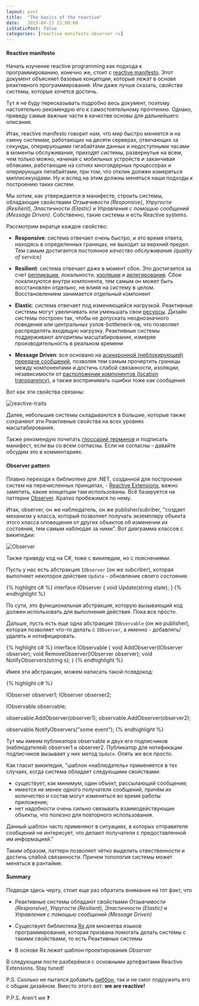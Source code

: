 ```yaml
---
layout: post
title:  "The basics of the reactive"
date:   2015-04-23 22:00:00
isStaticPost: false
categories: [reactive manifesto observer rx]
---
```


#### Reactive manifesto

Начать изучение reactive programming как подхода к программированию, конечно же, стоит с [reactive manifesto](http://www.reactivemanifesto.org/). Этот документ объясняет базовые концепции, которые лежат в основе реактивного программирования. Или даже лучше сказать, свойства системы, которые хочется достичь.

Тут я не буду пересказывать подробно весь документ, поэтому настоятельно рекомендую его к самостоятельному прочтению. Однако, приведу самые важные части в качестве основы для дальнейшего описания.

Итак, reactive manifesto говорит нам, что мир быстро меняется и на смену системам, работающих на десяти серверах, отвечающих за секунды, оперирующими гигабайтами данных и недоступными часами в моменты обслуживания, приходят системы, развернутые на всем, чем только можно, начиная с мобильных устройств и заканчивая облаками, работающие на сотнях многоядерных процессорах и оперирующих петабайтами, при том, что отклик должен измеряться миллисекундами. Ну и вслед на этим должны меняться наши подходы к построению таких систем. 

Мы хотим, как утверждается в манифесте, строить системы, обладающие свойствами *Отзывчивости (Responsive)*, *Упругости (Resilient)*, *Эластичности (Elastic)* и *Управления с помощью сообщений (Message Driven)*. Собственно, такие системы и есть Reactive systems.

Рассмотрим вкратце каждое свойство:

* **Responsive**: система отвечает очень быстро, и это время ответа, находясь в определенных границах, не выходит за верхний предел. Тем самым достигается постоянное *качество обслуживания (quality of service)*

* **Resilient**: система отвечает даже в момент сбоя. Это достигается за счет [репликации](http://www.reactivemanifesto.org/glossary#Replication), локальности, [изоляции](http://www.reactivemanifesto.org/glossary#Isolation) и [делегирования](http://www.reactivemanifesto.org/glossary#Delegation). Сбои локализуются внутри компонента, тем самым он может быть восстановлен отдельно, не влияя на систему в целом. Восстановлением занимается отдельный компонент

* **Elastic**: система отвечает под изменяющейся нагрузкой. Реактивные системы могут увеличивать или уменьшать свои [ресурсы](http://www.reactivemanifesto.org/glossary#Resource). Дизайн системы построен так, чтобы не допускать неоднозначного поведения или центральных узлов-bottleneck-ов, что позволяет распределять входящую нагрузку. Реактивные системы поддерживают алгоритмы масштабирования, измеряя производительность в реальном времени

* **Message Driven**: все основано на [асинхронной (неблокирующей)](http://www.reactivemanifesto.org/glossary#Asynchronous) [передаче сообщений](http://www.reactivemanifesto.org/glossary#Message-Driven), позволяя тем самым прочертить границы между компонентами и достичь слабой связанности, изоляции, независимости от [расположения компонентов (location transparency)](http://www.reactivemanifesto.org/glossary#Location-Transparency), а также воспринимать ошибки тоже как сообщения

Вот как эти свойства связаны:

![reactive-traits](http://www.reactivemanifesto.org/images/reactive-traits.svg)

Далее, небольшие системы складываются в большие, которые также сохраняют эти Реактивные свойства на всех уровнях масштабирования. 

Также рекомендую почитать [глоссарий терминов](http://www.reactivemanifesto.org/glossary) и подписать манифест, если вы со всем согласны. Если не согласны - давайте обсудим это в комментариях.

#### Observer pattern

Плавно переходя к библиотеке для .NET, созданной для построения систем на перечисленных принципах, - [Reactive Extensions](https://github.com/ReactiveX/Rx.NET), важно заметить, какие концепции там использованы. Всё базируется на паттерне [Observer](https://ru.wikipedia.org/wiki/%D0%9D%D0%B0%D0%B1%D0%BB%D1%8E%D0%B4%D0%B0%D1%82%D0%B5%D0%BB%D1%8C_(%D1%88%D0%B0%D0%B1%D0%BB%D0%BE%D0%BD_%D0%BF%D1%80%D0%BE%D0%B5%D0%BA%D1%82%D0%B8%D1%80%D0%BE%D0%B2%D0%B0%D0%BD%D0%B8%D1%8F)). Кратко пробежимся по нему.

Итак, observer, он же наблюдатель, он же publisher/subriber, "создает механизм у класса, который позволяет получать экземпляру объекта этого класса оповещения от других объектов об изменении их состояния, тем самым наблюдая за ними". Вот диаграмма классов с википедии:

![Observer](https://upload.wikimedia.org/wikipedia/ru/d/d3/Observer.png)

Также приведу код на C#, тоже с википедии, но с пояснениями.

Пусть у нас есть абстракция `IObserver` (он же subcriber), которая выполняет некоторое действие `Update` - обновление своего состояния.

{% highlight c# %}
interface IObserver 
{
    void Update(string state);
}
{% endhighlight %}

По сути, это функциональная абстракция, которую вызывающий код должен использовать для выполнения действия. Пока все просто.

Дальше, пусть есть еще одна абстракция `IObservable` (он же publisher), которая позволяет что-то делать с `IObserver`, а именно - добавлять/удалять и нотифицировать.

{% highlight c# %}
interface IObservable
{
    void AddObserver(IObserver observer);
    void RemoveObserver(IObserver observer);
    void NotifyObservers(string s);
}
{% endhighlight %}

Имея эти абстракции, можем написать такой псевдокод:

{% highlight c# %}

IObserver observer1;
IObserver observer2;

IObservable observable;

observable.AddObserver(observer1);
observable.AddObserver(observer2);

observable.NotifyObservers("some event");
{% endhighlight %}

Тут мы имеем публикатора observable и двух его подписчиков (наблюдателей) observer1 и observer2. Публикатор для нотификации подписчиков вызывает у них метод `Update`. Опять же все просто.

Как гласит википедия, "шаблон «наблюдатель» применяется в тех случаях, когда система обладает следующими свойствами:

* существует, как минимум, один объект, рассылающий сообщения;
* имеется не менее одного получателя сообщений, причём их количество и состав могут изменяться во время работы приложения;
* нет надобности очень сильно связывать взаимодействующие объекты, что полезно для повторного использования.

Данный шаблон часто применяют в ситуациях, в которых отправителя сообщений не интересует, что делают получатели с предоставленной им информацией."

Таким образом, паттерн позволяет чётко выделить отвественности и достичь слабой связанности. Причем топология системы может меняться в рантайме.

#### Summary

Подводя здесь черту, стоит еще раз обратить внимание на тот факт, что 

* Реактивные системы обладают свойствами *Отзывчивости (Responsive)*, *Упругости (Resilient)*, *Эластичности (Elastic)* и *Управления с помощью сообщений (Message Driven)*

* Существует библиотека [Rx](https://github.com/ReactiveX) для множетва языков программирования, которая призвана помогать делать системы с такими свойствами, то есть Реактивные системы

* В основе Rx лежит шаблон проектирования *Observer*

В следующем посте разберёмся с основными артефактами Reactive Extensions. Stay tuned!

P.S. Сколько не пытался добавить [риббон](http://www.reactivemanifesto.org/ribbons), так и не смог подружить его с общим дизайном. Вместо этого вот: **we are reactive!**

P.P.S. Aren't we :question: